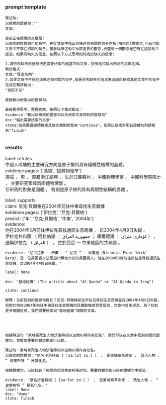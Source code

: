 ### prompt template
```
陳述句:
以檢索的證據句:""
文章:

目前正在檢索的文章是:
以檢索的證據句可能為空，先從文章中找出與陳述句相關的句子作為(補充的)證據句,也有可能文章中不存在相關的句子。接著從陳述句中抽取重要的觀念,檢查每一個觀念是否有在證據句中提及。如果有缺失的信息，按照以下方式思考如何找出缺失的信息:

1.請依照缺失的信息決定需要檢索的維基百科文章，按照格式輸出預測的頁面名稱。
輸出格式:
文章:"頁面名稱"
2.如果文章中不存在與陳述句相關的句子,或著思考缺失的信息無法經由檢索其他文章中的句子完成任務請輸出:
"資訊不足"

最後輸出檢索出的證據句。

最後暫停思考，整理答案，按照以下格式輸出：
evidence:"輸出以檢索的證據句以及檢索文章得到的證據句"
doc:"輸出需要檢索的文章"
state:如果需要繼續檢索其他文章則狀態為"continue"，如果已經找齊所有證據句則狀態為"finish"


```

### results
label: refutes<br>
中國人馮端的主要研究方向是原子排列具有隨機性結構的晶體。<br>
evidence pages: {'馮端', '固體物理學'}<br>
馮端  ， 男 ， 原籍浙江紹興 ， 生於江蘇蘇州 ， 中國物理學家 ， 中國科學院院士 ， 主要研究領域爲固體物理學 。<br>
它研究的對象是固體 ， 特別是原子排列具有周期性結構的晶體 。<br>
<br>
label: supports<br>
claim: 尼克·貝爾格在2004年前往中東尋找生意商機<br>
evidence pages: {'伊拉克', '尼克·貝爾格'}<br>
predict: {'年', '尼克·貝爾格', '中東', '2004年'}<br>
evidence:<br>
他在2004年3月前往伊拉克尋找通訊生意商機 ， 自2004年4月9日失蹤 。<br>
伊拉克共和國 （ 阿拉伯語 ： جمهورية العراق ； 庫爾德語 ： كۆماری عێراق ） ， 通稱伊拉克 （ العراق ） ， 位於西亞 — 中東地區的共和國 。<br>

```
evidence: "尼古拉斯 · 伊萬 · “ 尼克 ” · 貝爾格（Nicholas Evan 'Nick' Berg)，是一位美國賓夕法尼亞州費城市郊的美國商人。他在2004年3月前往伊拉克尋找通訊生意商機，自2004年4月9日失蹤。"

label: None

doc: "基地組織" (The article about "Al-Qaeda" or "Al-Qaeda in Iraq")

state: continue

解釋：目前找到的證據句提到了尼克·貝爾格前往伊拉克尋找生意商機並在2004年4月9日失蹤，但對於他在2004年前往中東尋找生意商機的具體動機或背景信息，文章中並未提及。為了找到更多相關信息，我們需要檢索與"基地組織"相關的文章。
```

<br><br>

```
根據陳述句 "柬埔寨政治人物沙洛特紹以波爾布特作為化名"，我們可以在文章中找到相關的證據句，並提取重要的觀念來進行比對。

陳述句：柬埔寨政治人物沙洛特紹以波爾布特作為化名。
以檢索的證據句："原名沙洛特紹 ( [saːlot sɑː] ） ， 是柬埔寨革命家 、 政治人物 ， “ 波爾布特 ” 是其化名。"

根據證據句，已經找到了相關的信息來支持陳述句。重要的觀念都已經在證據句中提及。

evidence: "原名沙洛特紹 ( [saːlot sɑː] ） ， 是柬埔寨革命家 、 政治人物 ， “ 波爾布特 ” 是其化名。"
label: None
doc: "None"
state: finish
```
